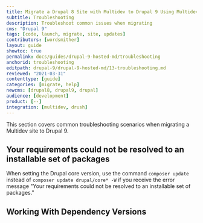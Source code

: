 ```yaml
---
title: Migrate a Drupal 8 Site with Multidev to Drupal 9 Using Multidev
subtitle: Troubleshooting
description: Troubleshoot common issues when migrating
cms: "Drupal 9"
tags: [code, launch, migrate, site, updates]
contributors: [wordsmither]
layout: guide
showtoc: true
permalink: docs/guides/drupal-9-hosted-md/troubleshooting
anchorid: troubleshooting
editpath: drupal-9/drupal-9-hosted-md/13-troubleshooting.md
reviewed: "2021-03-31"
contenttype: [guide]
categories: [migrate, help]
newcms: [drupal8, drupal9, drupal]
audience: [development]
product: [--]
integration: [multidev, drush]
---
```


This section covers common troubleshooting scenarios when migrating a Multidev site to Drupal 9.

## Your requirements could not be resolved to an installable set of packages

When setting the Drupal core version, use the command `composer update` instead of `composer update drupal/core* -W` if you receive the error message "Your requirements could not be resolved to an installable set of packages."

## Working With Dependency Versions

<Partial file="composer-updating.md" />

<Partial file="drupal-9/troubleshooting-drush.md" />

<Partial file="drupal-9/troubleshooting-general.md" />

